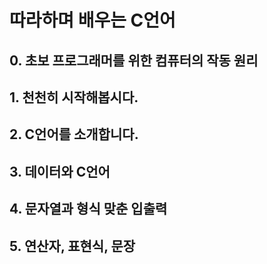 # 따라하며 배우는 C언어

## 0. 초보 프로그래머를 위한 컴퓨터의 작동 원리

## 1. 천천히 시작해봅시다.

## 2. C언어를 소개합니다.

## 3. 데이터와 C언어

## 4. 문자열과 형식 맞춘 입출력

## 5. 연산자, 표현식, 문장
